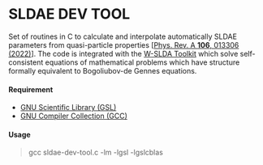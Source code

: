 # SLDAE DEV TOOL
Set of routines in C to calculate and interpolate automatically SLDAE parameters from quasi-particle properties [[Phys. Rev. A **106**, 013306 (2022)](https://doi.org/10.1103/PhysRevA.106.013306)].
The code is integrated with the [W-SLDA Toolkit](https://wslda.fizyka.pw.edu.pl/) which solve self-consistent equations of mathematical problems which have structure formally equivalent to Bogoliubov-de Gennes equations.


#### Requirement
 - [GNU Scientific Library (GSL)](https://www.gnu.org/software/gsl/)
 - [GNU Compiler Collection (GCC)](https://gcc.gnu.org/)

#### Usage
 > gcc sldae-dev-tool.c -lm -lgsl -lgslcblas
